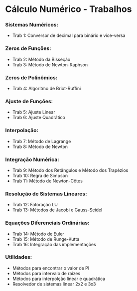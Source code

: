 # Cálculo Numérico - Trabalhos


### Sistemas Numéricos:
* Trab 1: Conversor de decimal para binário e vice-versa


### Zeros de Funções:
* Trab 2: Método da Bisseção
* Trab 3: Método de Newton-Raphson


### Zeros de Polinômios:
* Trab 4: Algoritmo de Briot-Ruffini


### Ajuste de Funções: 
* Trab 5: Ajuste Linear
* Trab 6: Ajuste Quadrático


### Interpolação:
* Trab 7: Método de Lagrange
* Trab 8: Método de Newton


### Integração Numérica:
* Trab 9: Método dos Retângulos e Método dos Trapézios
* Trab 10: Regra de Simpson
* Trab 11: Método de Newton-Côtes


### Resolução de Sistemas Lineares:
* Trab 12: Fatoração LU
* Trab 13: Métodos de Jacobi e Gauss-Seidel


### Equações Diferenciais Ordinárias:
* Trab 14: Método de Euler
* Trab 15: Método de Runge-Kutta
* Trab 16: Integração das implementações


### Utilidades:
* Métodos para encontrar o valor de PI
* Métodos para intervalo de raízes
* Métodos para interpolção linear e quadrática
* Resolvedor de sistemas linear 2x2 e 3x3